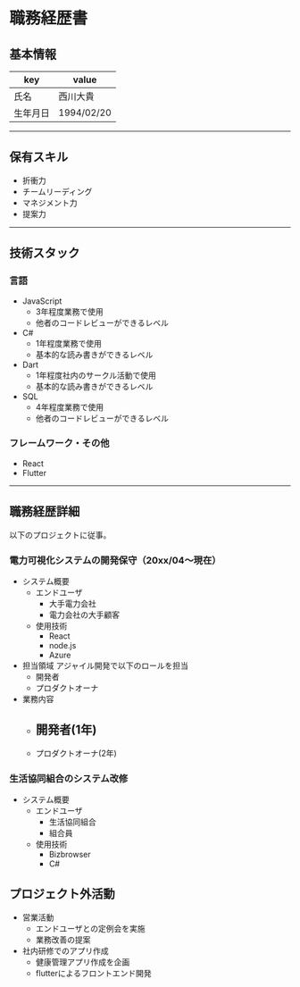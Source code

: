 # 職務経歴書

## 基本情報

|key|value|
|---|---|
|氏名|西川大貴|
|生年月日|1994/02/20|

---

## 保有スキル
- 折衝力
- チームリーディング
- マネジメント力
- 提案力

---

## 技術スタック

### 言語
- JavaScript
    - 3年程度業務で使用
    - 他者のコードレビューができるレベル
- C#
    - 1年程度業務で使用
    - 基本的な読み書きができるレベル
- Dart
    - 1年程度社内のサークル活動で使用
    - 基本的な読み書きができるレベル
- SQL
    - 4年程度業務で使用
    - 他者のコードレビューができるレベル

### フレームワーク・その他
- React
- Flutter

---

## 職務経歴詳細
以下のプロジェクトに従事。
### 電力可視化システムの開発保守（20xx/04〜現在）
- システム概要
    - エンドユーザ
        - 大手電力会社
        - 電力会社の大手顧客
    - 使用技術
        - React
        - node.js
        - Azure
- 担当領域
アジャイル開発で以下のロールを担当
    - 開発者
    - プロダクトオーナ
- 業務内容
    - 開発者(1年)
        - 

    - プロダクトオーナ(2年)

### 生活協同組合のシステム改修
- システム概要
    - エンドユーザ
        - 生活協同組合
        - 組合員
    - 使用技術
        - Bizbrowser
        - C#

## プロジェクト外活動
- 営業活動
    - エンドユーザとの定例会を実施
    - 業務改善の提案
- 社内研修でのアプリ作成
    - 健康管理アプリ作成を企画
    - flutterによるフロントエンド開発